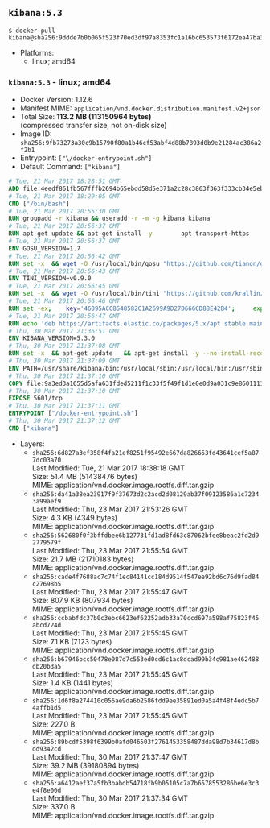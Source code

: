 ## `kibana:5.3`

```console
$ docker pull kibana@sha256:9ddde7b0b065f523f70ed3df97a8353fc1a16bc653573f6172ea47ba3b743489
```

-	Platforms:
	-	linux; amd64

### `kibana:5.3` - linux; amd64

-	Docker Version: 1.12.6
-	Manifest MIME: `application/vnd.docker.distribution.manifest.v2+json`
-	Total Size: **113.2 MB (113150964 bytes)**  
	(compressed transfer size, not on-disk size)
-	Image ID: `sha256:9fb73273a30c9b15790f80a1b46cf53abf4d88b7893d0b9e21284ac386a2f2b1`
-	Entrypoint: `["\/docker-entrypoint.sh"]`
-	Default Command: `["kibana"]`

```dockerfile
# Tue, 21 Mar 2017 18:28:51 GMT
ADD file:4eedf861fb567fffb2694b65ebdd58d5e371a2c28c3863f363f333cb34e5eb7b in / 
# Tue, 21 Mar 2017 18:29:05 GMT
CMD ["/bin/bash"]
# Tue, 21 Mar 2017 20:55:30 GMT
RUN groupadd -r kibana && useradd -r -m -g kibana kibana
# Tue, 21 Mar 2017 20:56:37 GMT
RUN apt-get update && apt-get install -y 		apt-transport-https 		ca-certificates 		wget 		libfontconfig 		libfreetype6 	--no-install-recommends && rm -rf /var/lib/apt/lists/*
# Tue, 21 Mar 2017 20:56:37 GMT
ENV GOSU_VERSION=1.7
# Tue, 21 Mar 2017 20:56:42 GMT
RUN set -x 	&& wget -O /usr/local/bin/gosu "https://github.com/tianon/gosu/releases/download/$GOSU_VERSION/gosu-$(dpkg --print-architecture)" 	&& wget -O /usr/local/bin/gosu.asc "https://github.com/tianon/gosu/releases/download/$GOSU_VERSION/gosu-$(dpkg --print-architecture).asc" 	&& export GNUPGHOME="$(mktemp -d)" 	&& gpg --keyserver ha.pool.sks-keyservers.net --recv-keys B42F6819007F00F88E364FD4036A9C25BF357DD4 	&& gpg --batch --verify /usr/local/bin/gosu.asc /usr/local/bin/gosu 	&& rm -r "$GNUPGHOME" /usr/local/bin/gosu.asc 	&& chmod +x /usr/local/bin/gosu 	&& gosu nobody true
# Tue, 21 Mar 2017 20:56:43 GMT
ENV TINI_VERSION=v0.9.0
# Tue, 21 Mar 2017 20:56:45 GMT
RUN set -x 	&& wget -O /usr/local/bin/tini "https://github.com/krallin/tini/releases/download/$TINI_VERSION/tini" 	&& wget -O /usr/local/bin/tini.asc "https://github.com/krallin/tini/releases/download/$TINI_VERSION/tini.asc" 	&& export GNUPGHOME="$(mktemp -d)" 	&& gpg --keyserver ha.pool.sks-keyservers.net --recv-keys 6380DC428747F6C393FEACA59A84159D7001A4E5 	&& gpg --batch --verify /usr/local/bin/tini.asc /usr/local/bin/tini 	&& rm -r "$GNUPGHOME" /usr/local/bin/tini.asc 	&& chmod +x /usr/local/bin/tini 	&& tini -h
# Tue, 21 Mar 2017 20:56:46 GMT
RUN set -ex; 	key='46095ACC8548582C1A2699A9D27D666CD88E42B4'; 	export GNUPGHOME="$(mktemp -d)"; 	gpg --keyserver ha.pool.sks-keyservers.net --recv-keys "$key"; 	gpg --export "$key" > /etc/apt/trusted.gpg.d/elastic.gpg; 	rm -r "$GNUPGHOME"; 	apt-key list
# Tue, 21 Mar 2017 20:56:47 GMT
RUN echo 'deb https://artifacts.elastic.co/packages/5.x/apt stable main' > /etc/apt/sources.list.d/kibana.list
# Thu, 30 Mar 2017 21:36:51 GMT
ENV KIBANA_VERSION=5.3.0
# Thu, 30 Mar 2017 21:37:08 GMT
RUN set -x 	&& apt-get update 	&& apt-get install -y --no-install-recommends kibana=$KIBANA_VERSION 	&& rm -rf /var/lib/apt/lists/* 		&& sed -ri "s!^(\#\s*)?(server\.host:).*!\2 '0.0.0.0'!" /etc/kibana/kibana.yml 	&& grep -q "^server\.host: '0.0.0.0'\$" /etc/kibana/kibana.yml 		&& sed -ri "s!^(\#\s*)?(elasticsearch\.url:).*!\2 'http://elasticsearch:9200'!" /etc/kibana/kibana.yml 	&& grep -q "^elasticsearch\.url: 'http://elasticsearch:9200'\$" /etc/kibana/kibana.yml
# Thu, 30 Mar 2017 21:37:09 GMT
ENV PATH=/usr/share/kibana/bin:/usr/local/sbin:/usr/local/bin:/usr/sbin:/usr/bin:/sbin:/bin
# Thu, 30 Mar 2017 21:37:10 GMT
COPY file:9a3ed3a1655d5afa631fded5211f1c33f5f49f1d1e0e0d9a031c9e8601111f05 in / 
# Thu, 30 Mar 2017 21:37:10 GMT
EXPOSE 5601/tcp
# Thu, 30 Mar 2017 21:37:11 GMT
ENTRYPOINT ["/docker-entrypoint.sh"]
# Thu, 30 Mar 2017 21:37:12 GMT
CMD ["kibana"]
```

-	Layers:
	-	`sha256:6d827a3ef358f4fa21ef8251f95492e667da826653fd43641cef5a877dc03a70`  
		Last Modified: Tue, 21 Mar 2017 18:38:18 GMT  
		Size: 51.4 MB (51438476 bytes)  
		MIME: application/vnd.docker.image.rootfs.diff.tar.gzip
	-	`sha256:da41a38ea23917f9f37673d2c2acd2d08129ab37f09123586a1c72343a99aef9`  
		Last Modified: Thu, 23 Mar 2017 21:53:26 GMT  
		Size: 4.3 KB (4349 bytes)  
		MIME: application/vnd.docker.image.rootfs.diff.tar.gzip
	-	`sha256:562680f0f3bffdbee6b127731fd1ad8fd63c87062bfee8beac2fd2d92779579f`  
		Last Modified: Thu, 23 Mar 2017 21:55:54 GMT  
		Size: 21.7 MB (21710183 bytes)  
		MIME: application/vnd.docker.image.rootfs.diff.tar.gzip
	-	`sha256:cade4f7688ac7c74f1ec84141cc184d9514f547ee92bd6c76d9fad84c27698b5`  
		Last Modified: Thu, 23 Mar 2017 21:55:47 GMT  
		Size: 807.9 KB (807934 bytes)  
		MIME: application/vnd.docker.image.rootfs.diff.tar.gzip
	-	`sha256:ccbabfdc37b0c3ebc6623ef62252adb33a70ccd697a598af75823f45abcd724d`  
		Last Modified: Thu, 23 Mar 2017 21:55:45 GMT  
		Size: 7.1 KB (7123 bytes)  
		MIME: application/vnd.docker.image.rootfs.diff.tar.gzip
	-	`sha256:b67946bcc50478e087d7c553ed0cd6c1ac8dcad99b34c981ae462488db20b3a5`  
		Last Modified: Thu, 23 Mar 2017 21:55:45 GMT  
		Size: 1.4 KB (1441 bytes)  
		MIME: application/vnd.docker.image.rootfs.diff.tar.gzip
	-	`sha256:1d6f8a274410c056ae9da6b2586fdd9ee35891ed0a5a4f48f4edc5b74affb1d5`  
		Last Modified: Thu, 23 Mar 2017 21:55:45 GMT  
		Size: 227.0 B  
		MIME: application/vnd.docker.image.rootfs.diff.tar.gzip
	-	`sha256:89bcdf5398f6399b0afd046503f2761453358487dda98d7b34617d8bdd9342cd`  
		Last Modified: Thu, 30 Mar 2017 21:37:47 GMT  
		Size: 39.2 MB (39180894 bytes)  
		MIME: application/vnd.docker.image.rootfs.diff.tar.gzip
	-	`sha256:a6412aef37a5fb3babdb54718fb9b05105c7a7b6578553286be6e3c3e4f8e00d`  
		Last Modified: Thu, 30 Mar 2017 21:37:34 GMT  
		Size: 337.0 B  
		MIME: application/vnd.docker.image.rootfs.diff.tar.gzip
